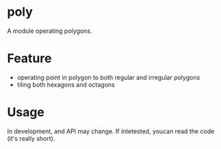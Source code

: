 # poly
A module operating polygons.
# Feature
- operating point in polygon to both regular and irregular polygons
- tiling both hexagons and octagons
# Usage
In development, and API may change. If intetested, youcan read the code (it's really short).
